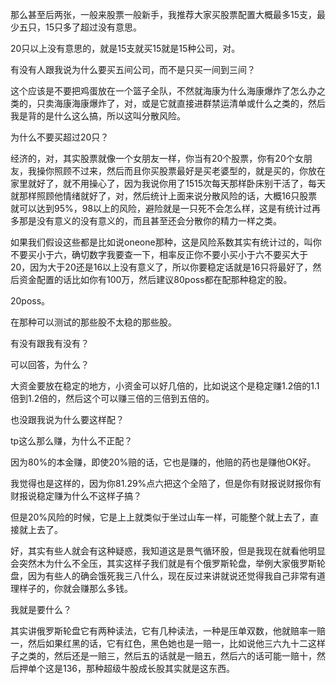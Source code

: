 
那么甚至后两张，一般来股票一般新手，我推荐大家买股票配置大概最多15支，最少五只，15只多了超过没有意思。

20只以上没有意思的，就是15支就买15就是15种公司，对。

有没有人跟我说为什么要买五间公司，而不是只买一间到三间？

这个应该是不要把鸡蛋放在一个篮子全队，不然就海康为什么海康爆炸了怎么办之类的，只卖海康海康爆炸了，对，或是它就直接进群禁运清单或什么之类的，然后我是背的是什么这么搞，所以这叫分散风险。


为什么不要买超过20只？

经济的，对，其实股票就像一个女朋友一样，你当有20个股票，你有20个女朋友，我操你照顾不过来，然后而且你买股票最好是买老婆型的，就是买的，你放在家里就好了，就不用操心了，因为我说你用了1515次每天那样卧床别干活了，每天就那样照顾他情绪就好了，对，然后统计上面来说分散风险的话，大概16只股票就可以达到95%，98以上的风险，避险就是一只死不会怎么样，这是有统计过再多那是没有意义的没有意义的，而且甚至还会分散你的精力一样之类。

如果我们假设这些都是比如说oneone那种，这是风险系数其实有统计过的，叫你不要买小于六，确切数字我要查一下，相率反正你不要小买小于六不要买大于20，因为大于20还是16以上没有意义了，所以你要稳定话就是16只将最好了，然后资金配置的话比如你有100万，然后建议80poss都在配那种稳定的股。


20poss。

在那种可以测试的那些股不太稳的那些股。

有没有跟我有没有？

可以回答，为什么？

大资金要放在稳定的地方，小资金可以好几倍的，比如说这个是稳定赚1.2倍的1.1倍到1.2倍的，然后这个可以赚三倍的三倍到五倍的。

也没跟我说为什么要这样配？

tp这么那么赚，为什么不正配？

因为80%的本金赚，即使20%赔的话，它也是赚的，他赔的药也是赚他OK好。

我觉得也是这样的，因为你81.29%点六把这个全陪了，但是你有财报说财报你有财报说稳定赚为什么不这样子搞？


但是20%风险的时候，它是上上就类似于坐过山车一样，可能整个就上去了，直接就上去了。

好，其实有些人就会有这种疑惑，我知道这是景气循环股，但是我现在就看他明显会突然木为什么不全压，其实这样子我们就是有个俄罗斯轮盘，举例大家俄罗斯轮盘，因为有些人的确会饿死我三八什么，现在反过来讲就说还觉得我自己非常有道理样子的，你就会赚那么多钱。

我就是要什么？

其实讲俄罗斯轮盘它有两种读法，它有几种读法，一种是压单双数，他就赔率一赔一，然后如果红黑的话，它有红色，黑色她也是一赔一，比如说他三六九十二这样子之类的，然后还是一赔三，然后五的话就是一赔五，然后六的话可能一赔十，然后押单个这是136，那种超级牛股成长股其实就是这东西。
